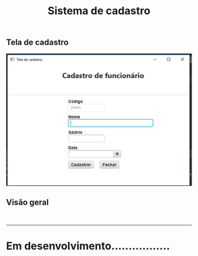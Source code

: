 <html>
<body>
<header>
<h1>Sistema de cadastro</h1>
</header>
<div>
<h2>Tela de cadastro</h2>
<img src="assets/cadastro.jpeg" alt="">
</div>

<div>
<h2>Visão geral</h2>
<img src="assets/visao-visao-geral.jpeg" alt="">
</div>
<hr/>
<h1>Em desenvolvimento.................<h1>
</body>
</html>